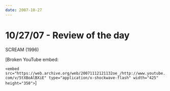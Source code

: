 ```yaml
---
date: 2007-10-27
---
```

# 10/27/07 - Review of the day

SCREAM (1996)

[Broken YouTube embed:

`<embed src="https://web.archive.org/web/20071112121132oe_/http://www.youtube.com/v/5tXBoAlBXiE" type="application/x-shockwave-flash" width="425" height="350">`]